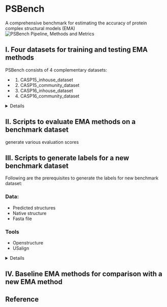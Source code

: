 # PSBench
A comprehensive benchmark for estimating the accuracy of protein complex structural models (EMA)
![PSBench Pipeline, Methods and Metrics](Datasets/imgs/pipeline_methods_metrics.png)

## I. Four datasets for training and testing EMA methods
PSBench consists of 4 complementary datasets:
- 1. CASP15_inhouse_dataset
- 2. CASP15_community_dataset
- 3. CASP16_inhouse_dataset
- 4. CASP16_community_dataset
<details>
For each of the four datasets, we provide 10 unique quality scores and a few AlphaFold features:




| Category | Quality scores / features |
|:---------|:-------------------|
| **Global Quality Scores** | tmscore (4 variants), rmsd |
| **Local Quality Scores** | lddt |
| **Interface Quality Scores** | ics, ics_precision, ics_recall, ips, qs_global, qs_best, dockq_wave |
| **Additional Input Features** (CASP15_inhouse_dataset and CASP16_inhouse_dataset) | type, afm_confidence_score, af3_ranking_score, iptm, num_inter_pae, mpDockQ/pDockQ |


For detailed explanations of each quality score and feature, please refer to [Quality_Scores_Definitions](Datasets/Quality_Scores_Definitions.json)


## i. CASP15_inhouse_dataset
CASP15_inhouse_dataset consists of a total of 7,885 models generated by MULTICOM3 during the 2022 CASP15 competition. 
![CASP15_inhouse_dataset](Datasets/imgs/CASP15_inhouse_dataset.png)

## ii. CASP15_community_dataset
CASP15_community_dataset consists of a total of 10,942 models generated by all the participating groups during the 2022 CASP15 competition. 
![CASP15_community_dataset](Datasets/imgs/CASP15_community_dataset.png)

## iii. CASP16_inhouse_dataset
CASP16_inhouse_dataset consists of a total of 1,009,050 models generated by MULTICOM4 during the 2024 CASP16 competition. 
![CASP16_inhouse_dataset](Datasets/imgs/CASP16_inhouse_dataset.png)

## iv. CASP16_community_dataset
CASP16_community_dataset consists of a total of 12,904 models generated by all the participating groups during the 2024 CASP16 competition.
![CASP16_community_dataset](Datasets/imgs/CASP16_community_dataset.png)
</details>

## II. Scripts to evaluate EMA methods on a benchmark dataset

generate various evaluation scores

## III. Scripts to generate labels for a new benchmark dataset
Following are the prerequisites to generate the labels for new benchmark dataset:
### Data:
- Predicted structures
- Native structure
- Fasta file
### Tools
 - Openstructure
 - USalign

<details>

Download the PSBench repository and cd into scripts

```bash
    git clone https://github.com/BioinfoMachineLearning/PSBench.git
    cd PSBench
    cd scripts
```

#### Openstructure Installation (Need to run only once)
```bash
docker pull registry.scicore.unibas.ch/schwede/openstructure:latest
```

Check the docker installation with 
```bash
# should print the latest version of openstructure 
docker run -it registry.scicore.unibas.ch/schwede/openstructure:latest --version
```

#### Structure alignment and filtration (required for tmscore_usalign_aligned)
Requires 6 arguments:
- -f : path to the fasta file for the target
- -pp : path to the predicted pdbs directory for the target
- -np : path to the native pdb file for the target
- -o : path to the output directory
- -tmp : path to the temporary directory
- -c : path to the clustalw binary (available in tools/clustalw1.83/clustalw)

```bash
python filter_pdb.py --f /path/to/fasta_file -pp /path/to/predicted_pdbs_directory -np /path/to/native_pdb_file -o /path/to/output_directory -tmp /path/to/temporary_directory -c /path/to/clustalw_binary_file
```


#### Run openstructure (required for ics, ics_precision, ics_recall, ips, qs_global, qs_best, lddt, rmsd, dockq_wave, mmalign_tmscore)
Requires 3 arguments:
- --indir : path to the folder containing predicted pdbs
- --nativedir : path to the corresponding native pdb
- --outdir : path to the output folder

```bash
python run_openstructure.py --indir /path/to/predicted_pdb_folder/ --nativedir /path/to/native_pdb_file --outdir /path/to/output_folder
```

#### Run USalign for original predicted structure and original native structure (required for tmscore_usalign)
Requires 4 arguments:
- --indir : path to the folder containing original predicted pdbs
- --nativedir : path to the corresponding original native pdb
- --outdir : path to the output folder
- --usalign_program : path to the USalign binary (available at tools/USalign)

```bash
python run_usalign.py --indir /path/to/predicted_pdb_folder/ --nativedir /path/to/native_pdb_file --outdir /path/to/output_folder --usalign_program /path/to/USalign_binary
```
#### Run USalign for filtered predicted structure and filtered native structure (required for tmscore_usalign_aligned)
Requires 4 arguments:
- --indir : path to the folder containing filtered predicted pdbs
- --nativedir : path to the corresponding filtered native pdb
- --outdir : path to the output folder
- --usalign_program : path to the USalign binary (available at tools/USalign)

```bash
python run_usalign.py --indir /path/to/predicted_pdb_folder/ --nativedir /path/to/native_pdb_file --outdir /path/to/output_folder --usalign_program /path/to/USalign_binary
```

#### Create a csv out of the results

Requires 5 arguments:
- -pp : path to the predicted pdbs directory for the target
- -os : path to the openstructure results for the target
- -tm_u : path to the tmscore_usalign results for the target
- -tm_ua : path to the tmscore_usalign_aligned results for the target
- -oc : path where the output csv is to be saved

```bash
python create_csv.py -pp /path/to/predicted_pdbs_directory -os /path/to/openstructure_results_directory/ -tm_u /path/to/tmscore_usalign_results_directory -tm_ua /path/to/tmscore_usalign_aligned_results_directory -oc /path/to/output_csv_file
```



</details>

## IV. Baseline EMA methods for comparison with a new EMA method

## Reference
